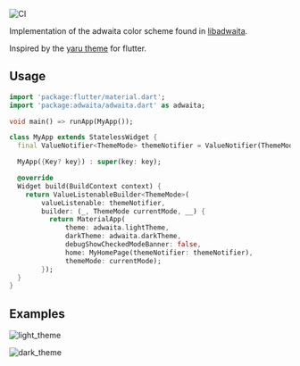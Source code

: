 <!--
This README describes the package. If you publish this package to pub.dev,
this README's contents appear on the landing page for your package.

For information about how to write a good package README, see the guide for
[writing package pages](https://dart.dev/guides/libraries/writing-package-pages).

For general information about developing packages, see the Dart guide for
[creating packages](https://dart.dev/guides/libraries/create-library-packages)
and the Flutter guide for
[developing packages and plugins](https://flutter.dev/developing-packages).
-->

![CI](https://github.com/gtk-flutter/adwaita/actions/workflows/flutter.yml/badge.svg)

Implementation of the adwaita color scheme found in [libadwaita](https://gitlab.gnome.org/GNOME/libadwaita).

Inspired by the [yaru theme](https://github.com/ubuntu/yaru.dart) for flutter.


## Usage

```dart
import 'package:flutter/material.dart';
import 'package:adwaita/adwaita.dart' as adwaita;

void main() => runApp(MyApp());

class MyApp extends StatelessWidget {
  final ValueNotifier<ThemeMode> themeNotifier = ValueNotifier(ThemeMode.light);

  MyApp({Key? key}) : super(key: key);

  @override
  Widget build(BuildContext context) {
    return ValueListenableBuilder<ThemeMode>(
        valueListenable: themeNotifier,
        builder: (_, ThemeMode currentMode, __) {
          return MaterialApp(
              theme: adwaita.lightTheme,
              darkTheme: adwaita.darkTheme,
              debugShowCheckedModeBanner: false,
              home: MyHomePage(themeNotifier: themeNotifier),
              themeMode: currentMode);
        });
  }
}
```

## Examples

![light_theme](https://raw.githubusercontent.com/gtk-flutter/adwaita/main/images/light.png)

![dark_theme](https://raw.githubusercontent.com/gtk-flutter/adwaita/main/images/dark.png)

